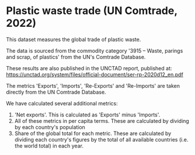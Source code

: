 # Plastic waste trade (UN Comtrade, 2022)

This dataset measures the global trade of plastic waste. 

The data is sourced from the commodity category '3915 – Waste, parings and scrap, of plastics' from the UN's Comtrade Database.

These results are also published in the UNCTAD report, published at: https://unctad.org/system/files/official-document/ser-rp-2020d12_en.pdf

The metrics 'Exports', 'Imports', 'Re-Exports' and 'Re-Imports' are taken directly from the UN Comtrade Database.

We have calculated several additional metrics:

1. 'Net exports'. This is calculated as 'Exports' minus 'Imports'.
2. All of these metrics in per capita terms. These are calculated by dividing by each country's population
3. Share of the global total for each metric. These are calculated by dividing each country's figures by the total of all available countries (i.e. the world total) in each year.